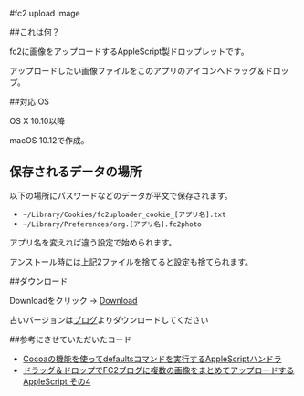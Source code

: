 #fc2 upload image

##これは何？

fc2に画像をアップロードするAppleScript製ドロップレットです。

アップロードしたい画像ファイルをこのアプリのアイコンへドラッグ＆ドロップ。

##対応 OS

OS X 10.10以降

macOS 10.12で作成。

## 保存されるデータの場所

以下の場所にパスワードなどのデータが平文で保存されます。

- ``~/Library/Cookies/fc2uploader_cookie_[アプリ名].txt``
- ``~/Library/Preferences/org.[アプリ名].fc2photo``

アプリ名を変えれば違う設定で始められます。

アンストール時には上記2ファイルを捨てると設定も捨てられます。

##ダウンロード

Downloadをクリック → [Download](https://github.com/veadar/fc2-upload-image/releases)

古いバージョンは[ブログ](http://veadardiary.blog29.fc2.com/blog-entry-3415.html)よりダウンロードしてください

##参考にさせていただいたコード

- [Cocoaの機能を使ってdefaultsコマンドを実行するAppleScriptハンドラ](http://qiita.com/szk-3/items/7b23c77196ba8d26ed77)
- [ドラッグ＆ドロップでFC2ブログに複数の画像をまとめてアップロードするAppleScript その4](http://chocolife.blog80.fc2.com/blog-entry-65.html)